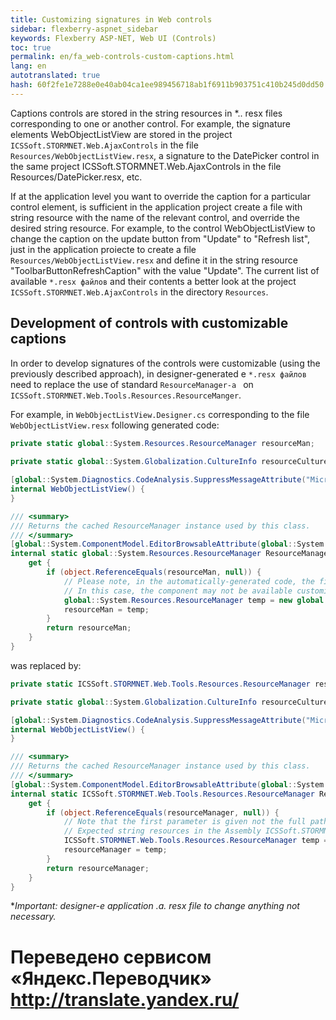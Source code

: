 ```yaml
--- 
title: Customizing signatures in Web controls 
sidebar: flexberry-aspnet_sidebar 
keywords: Flexberry ASP-NET, Web UI (Controls) 
toc: true 
permalink: en/fa_web-controls-custom-captions.html 
lang: en 
autotranslated: true 
hash: 60f2fe1e7288e0e40ab04ca1ee989456718ab1f6911b903751c410b245d0dd50 
--- 
```


Captions controls are stored in the string resources in *.. resx files corresponding to one or another control. 
For example, the signature elements WebObjectListView are stored in the project `ICSSoft.STORMNET.Web.AjaxControls` in the file `Resources/WebObjectListView.resx`, 
a signature to the DatePicker control in the same project ICSSoft.STORMNET.Web.AjaxControls in the file Resources/DatePicker.resx, etc. 

If at the application level you want to override the caption for a particular control element, is sufficient in the application project create a file with string resource with the name of the relevant control, and override the desired string resource. 
For example, to the control WebObjectListView to change the caption on the update button from "Update" to "Refresh list", just in the application proiecte to create a file `Resources/WebObjectListView.resx` 
and define it in the string resource "ToolbarButtonRefreshCaption" with the value "Update". 
The current list of available `*.resx файлов` and their contents a better look at the project `ICSSoft.STORMNET.Web.AjaxControls` in the directory `Resources`. 

## Development of controls with customizable captions 

In order to develop signatures of the controls were customizable (using the previously described approach), in designer-generated e `*.resx файлов` need to replace the use of standard `ResourceManager-a ` on `ICSSoft.STORMNET.Web.Tools.Resources.ResourceManger`. 

For example, in `WebObjectListView.Designer.cs` corresponding to the file `WebObjectListView.resx` following generated code: 

```csharp
private static global::System.Resources.ResourceManager resourceMan;
        
private static global::System.Globalization.CultureInfo resourceCulture;

[global::System.Diagnostics.CodeAnalysis.SuppressMessageAttribute("Microsoft.Performance", "CA1811:AvoidUncalledPrivateCode")]
internal WebObjectListView() {
}

/// <summary> 
/// Returns the cached ResourceManager instance used by this class. 
/// </summary> 
[global::System.ComponentModel.EditorBrowsableAttribute(global::System.ComponentModel.EditorBrowsableState.Advanced)]
internal static global::System.Resources.ResourceManager ResourceManager {
	get {
		if (object.ReferenceEquals(resourceMan, null)) {
		    // Please note, in the automatically-generated code, the first parameter is given the full path to the *.the. resx file, including the namespace. 
			// In this case, the component may not be available customization of the signatures. 
			global::System.Resources.ResourceManager temp = new global::System.Resources.ResourceManager("ICSSoft.STORMNET.Web.AjaxControls.Resources.WebObjectListView", typeof(WebObjectListView).Assembly);
			resourceMan = temp;
		}
		return resourceMan;
	}
}

``` 

was replaced by: 

```csharp
private static ICSSoft.STORMNET.Web.Tools.Resources.ResourceManager resourceManager;

private static global::System.Globalization.CultureInfo resourceCulture;

[global::System.Diagnostics.CodeAnalysis.SuppressMessageAttribute("Microsoft.Performance", "CA1811:AvoidUncalledPrivateCode")]
internal WebObjectListView() {
}

/// <summary> 
/// Returns the cached ResourceManager instance used by this class. 
/// </summary> 
[global::System.ComponentModel.EditorBrowsableAttribute(global::System.ComponentModel.EditorBrowsableState.Advanced)]
internal static ICSSoft.STORMNET.Web.Tools.Resources.ResourceManager ResourceManager {
	get {
		if (object.ReferenceEquals(resourceManager, null)) {
		    // Note that the first parameter is given not the full path *.the. resx file and a path relative to the Resources directory. 
			// Expected string resources in the Assembly ICSSoft.STORMNET.Web.AjaxControls, and applied nahodatsa application in the Resources directory in the file WebObjectListView.resx. 
			ICSSoft.STORMNET.Web.Tools.Resources.ResourceManager temp = new ICSSoft.STORMNET.Web.Tools.Resources.ResourceManager("WebObjectListView", typeof(WebObjectListView).Assembly);
			resourceManager = temp;
		}
		return resourceManager;
	}
}
``` 

**Important: designer-e application *.a. resx file to change anything not necessary.** 



 # Переведено сервисом «Яндекс.Переводчик» http://translate.yandex.ru/